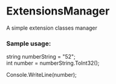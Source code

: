 # ExtensionsManager
 A simple extension classes manager
 
### Sample usage:
string numberString = "52";  
int number = numberString.ToInt32();  
  
Console.WriteLine(number);  
